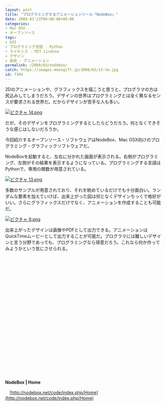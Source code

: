 ```yaml
---
layout: post
title: "プログラミングするアニメーションツール「NodeBox」"
date: 2008-03-23T09:00:00+09:00
categories:
- Mac OSX
- オープンソース
tags: 
- GUI
- プログラミング言語 - Python
- ライセンス - MIT License
- デザイン
- 技術 - アニメーション
permalink: /2008/03/nodebox/
catch: https://images.moongift.jp/2008/03/13-tm.jpg
id: 7104
---
```

2Dのアニメーションや、グラフィックスを描こうと思うと、プログラマの方は尻込みしてしまうだろう。デザインの世界はプログラミングとは全く異なるセンスが要求される世界だ。だからデザインが苦手な人も多い。

  

[![ピクチャ 14.png](https://images.moongift.jp/2008/03/14-tm.jpg)](https://images.moongift.jp/2008/03/141.jpg)

  

だが、そのデザインをプログラミングするとしたらどうだろう。何となくできそうな感じはしないだろうか。

  

今回紹介するオープンソース・ソフトウェアはNodeBox、Mac OSX向けのプログラミング・グラフィックソフトウェアだ。

  
<!--more-->  

NodeBoxを起動すると、左右に分かれた画面が表示される。右側がプログラミング、左側がその結果を表示するようになっている。プログラミングする言語はPythonで、専用の関数が用意されている。

  

[![ピクチャ 13.png](https://images.moongift.jp/2008/03/13-tm.jpg)](https://images.moongift.jp/2008/03/132.jpg)

  

多数のサンプルが用意されており、それを眺めているだけでも十分面白い。ランダムな要素を加えていけば、出来上がった図は何となくデザインちっくで格好がいい。さらにグラフィックスだけでなく、アニメーションを作成することも可能だ。

  

[![ピクチャ 9.png](https://images.moongift.jp/2008/03/9-tm4.jpg)](https://images.moongift.jp/2008/03/95.jpg)

  

出来上がったデザインは画像やPDFとして出力できる。アニメーションはQuickTimeムービーとして出力することが可能だ。プログラマには難しいデザインと言う分野であっても、プログラミングなら得意だろう。これなら何か作ってみようかという気にさせられる。

  

<object width="425" height="350"> <param name="movie" value="http://www.youtube.com/v/WcUAo4Ex1As">
<embed src="http://www.youtube.com/v/WcUAo4Ex1As" type="application/x-shockwave-flash" width="425" height="350"></embed></object>

  

　

  

**NodeBox | Home**  
  
　[http://nodebox.net/code/index.php/Home](http://nodebox.net/code/index.php/Home)

